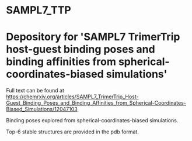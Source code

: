# SAMPL7_TTP
# Depository for 'SAMPL7 TrimerTrip host-guest binding poses and binding affinities from spherical-coordinates-biased simulations'
Full text can be found at https://chemrxiv.org/articles/SAMPL7_TrimerTrip_Host-Guest_Binding_Poses_and_Binding_Affinities_from_Spherical-Coordinates-Biased_Simulations/12047103

Binding poses explored from spherical-coordinates-biased simulations.

Top-6 stable structures are provided in the pdb format. 
